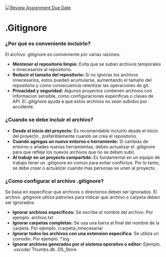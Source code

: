 [![Review Assignment Due Date](https://classroom.github.com/assets/deadline-readme-button-22041afd0340ce965d47ae6ef1cefeee28c7c493a6346c4f15d667ab976d596c.svg)](https://classroom.github.com/a/kl-E8VQf)
# .Gitignore
### ¿Por qué es conveniente incluirlo?
El archivo .gitignore es coinveniente por varias razones:
- **Mentener el repositorio limpio:** Evita que se suban archivos temporales o innecesarios al repositorio.
- **Reducir el tamaño del repositorio:** Si no ignoras los archivos innecesarios, estos pueden acumularse, aumentando el tamaño del repositorio y como consecuencia relentizar las operaciones de git.
- **Privacidad y seguridad:** Algunos proyectos contienen archivos con informacion sensible, como configuraciones especificas o claves de API. El .gitignore ayuda a que estos archivos no sean subidos por accidente.

### ¿Cuando se debe incluir el archivo?
- **Desde el inicio del proyecto:** Es recomendable incluirlo desde el inicio del proyecto , preferiblemente cuando se crea el repositorio.
- **Cuando agregas un nuevo entorno o herramiente:** Si cambias de entorno o añades nuevas herramientas, debes actualizar el .gitignore para que refleje los nuevos archivos que no se deben subir.
- **Al trabajr en un proyecto compartido:** Es fundamental en un equipo de trabajo tener un .gitignore en comun para evitar conflictos. Por lo tanto, se debe crear o actualizar cuando mas personas se unen al proyecto.

### ¿Como configurar  el archivo .gitignore?
Se basa en especificar que archivos o directorios deben ser ignorados. El archivo .gitignore utiliza patrones para  indicar que archivo o carpeta deben ser ignorados:
- **Ignorar archivos especificos:** Se escribe el nombre del archivo. Por ejemplo.
archivo.txt
- **Ignorar carpetas completas:** Se usa una barra al final del nombre de la carpeta. Por ejemplo.
/carpeta_innecesaria/
- **Ignorar todos los archivos con una extension especifica:** Se utiliza un comodin. Por ejemplo.
*.log
- **Ignorar archivos generados  por el sistema operativo o editor:** Ejemplo.
.vscode/
Thumbs.db
.DS_Store